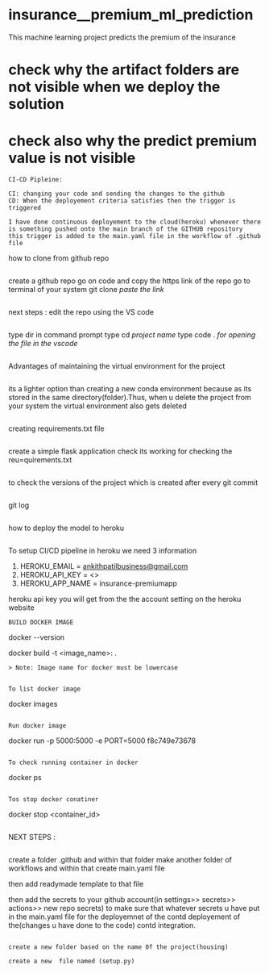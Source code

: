 # insurance__premium_ml_prediction
This machine learning project predicts the premium of the insurance

# check why the artifact folders are not visible when we deploy the solution
# check also why the predict premium value is not visible 
```
CI-CD Pipleine:

CI: changing your code and sending the changes to the github 
CD: When the deployement criteria satisfies then the trigger is triggered 

I have done continuous deployement to the cloud(heroku) whenever there is something pushed onto the main branch of the GITHUB repository
this trigger is added to the main.yaml file in the workflow of .github file  

```
how to clone from github repo
```
```
create a github repo
go on code and copy the https link of the repo
go to terminal of your system
git clone *paste the link* 
```
```
next steps : edit the repo using the VS code
```
```
type dir in command prompt
type cd *project name*
type code . *for opening the file in the vscode*
```

```
Advantages of maintaining the virtual environment for the project
```
```
its a lighter option than creating a new conda environment because as its stored in the same directory(folder).Thus, when u delete the project from your system the virtual environment also gets deleted
```

```
creating requirements.txt file
```
```
create a simple flask application
check its working for checking the reu=quirements.txt
```
```
to check the versions of the project which is created after every git commit
```
```
git log
```
```
how to deploy the model to heroku
```
```
To setup CI/CD pipeline in heroku we need 3 information
1. HEROKU_EMAIL = ankithpatilbusiness@gmail.com
2. HEROKU_API_KEY = <>
3. HEROKU_APP_NAME = insurance-premiumapp


heroku api key you will get from the the account setting on the heroku website 
```
BUILD DOCKER IMAGE
```
docker --version

docker build -t <image_name>:<tagname> .
```
> Note: Image name for docker must be lowercase


To list docker image
```
docker images
```

Run docker image
```
docker run -p 5000:5000 -e PORT=5000 f8c749e73678
```

To check running container in docker
```
docker ps
```

Tos stop docker conatiner
```
docker stop <container_id>
```

```
NEXT STEPS :
```
```
create a folder .github
and within that folder make another folder of workflows
and within that create main.yaml file 

then add readymade template to that file

then add the secrets to your github account(in settings>> secrets>> actions>> new repo secrets) to make sure that whatever secrets u have put in the main.yaml file for the deployemnet of the contd deployement of the(changes u have done to the code) contd integration. 
```

create a new folder based on the name 0f the project(housing)

create a new  file named (setup.py)





